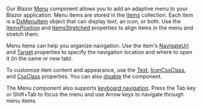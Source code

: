 Our Blazor [Menu](https://docs.devexpress.com/Blazor/DevExpress.Blazor.DxMenu) component allows you to add an adaptive menu to your Blazor application. Menu items are stored in the [Items](https://docs.devexpress.com/Blazor/DevExpress.Blazor.DxMenu.Items) collection. Each item is a [DxMenuItem](https://docs.devexpress.com/Blazor/DevExpress.Blazor.DxMenuItem) object that can display text, an icon, or both. Use the [ItemsPosition](https://docs.devexpress.com/Blazor/DevExpress.Blazor.DxMenu.ItemsPosition) and [ItemsStretched](https://docs.devexpress.com/Blazor/DevExpress.Blazor.DxMenu.ItemsStretched) properties to align items in the menu and stretch them. 

Menu items can help you organize navigation. Use the item's [NavigateUrl](https://docs.devexpress.com/Blazor/DevExpress.Blazor.DxMenuItem.NavigateUrl) and [Target](https://docs.devexpress.com/Blazor/DevExpress.Blazor.DxMenuItem.Target) properties to specify the navigation location and where to open it (in the same or new tab).

To customize item content and appearance, use the [Text](https://docs.devexpress.com/Blazor/DevExpress.Blazor.DxMenuItem.Text), [IconCssClass](https://docs.devexpress.com/Blazor/DevExpress.Blazor.DxMenuItem.IconCssClass), and [CssClass](https://docs.devexpress.com/Blazor/DevExpress.Blazor.DxMenuItem.CssClass) properties. You can also [disable](https://docs.devexpress.com/Blazor/DevExpress.Blazor.Base.DxNavigationControlComponent-2.Enabled) the component.

The Menu component also supports [keyboard navigation](https://docs.devexpress.com/Blazor/DevExpress.Blazor.DxMenu#keyboard-navigation). Press the Tab key or Shift+Tab to focus the menu and use Arrow keys to navigate through menu items.
